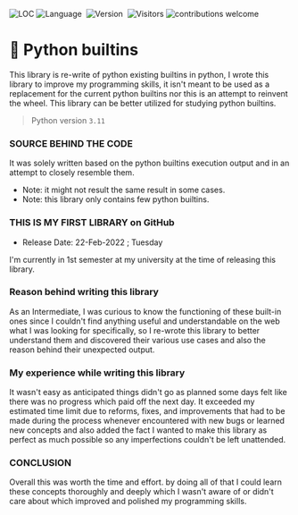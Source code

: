 <img src="https://sloc.xyz/github/davidsahani/python_builtins" alt="LOC"/></a>
![Language](https://img.shields.io/badge/language-Python-blue)&nbsp;
![Version](https://img.shields.io/badge/version-3.10-orange)&nbsp;
![Visitors](https://visitor-badge.laobi.icu/badge?page_id=Destroid1669.python_builtins)
![contributions welcome](https://img.shields.io/badge/contributions-welcome-brightgreen.svg?style=flat)

# 🐍 Python builtins
This library is re-write of python existing builtins in python,
I wrote this library to improve my programming skills,
it isn't meant to be used as a replacement for the current
python builtins nor this is an attempt to reinvent the wheel.
This library can be better utilized for studying python builtins.

> Python version `3.11`

### SOURCE BEHIND THE CODE

It was solely written based on the python builtins
execution output and in an attempt to closely resemble them.

* Note: it might not result the same result in some cases.
* Note: this library only contains few python builtins.

### THIS IS MY FIRST LIBRARY on GitHub
* Release Date: 22-Feb-2022 ; Tuesday

I'm currently in 1st semester at my university at the time of releasing this library.


### Reason behind writing this library
As an Intermediate, I was curious to know the functioning of these built-in ones since
I couldn't find anything useful and understandable on the web what I was looking for
specifically, so I re-wrote this library to better understand them and discovered
their various use cases and also the reason behind their unexpected output.

### My experience while writing this library
It wasn't easy as anticipated things didn't go as planned
some days felt like there was no progress which paid off the next day.
It exceeded my estimated time limit due to reforms, fixes, and improvements
that had to be made during the process whenever encountered with new bugs or
learned new concepts and also added the fact I wanted to make this library
as perfect as much possible so any imperfections couldn't be left unattended.

### CONCLUSION
Overall this was worth the time and effort. by doing all of that
I could learn these concepts thoroughly and deeply which I wasn't aware
of or didn't care about which improved and polished my programming skills.